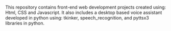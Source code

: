This repository contains front-end web development projects created using: Html, CSS and Javascript.
It also includes a desktop based voice assistant developed in python using: tkinker, speech_recognition, and pyttsx3 libraries in python.
